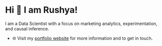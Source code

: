 
# Hi 👋 I am Rushya! 
I am a Data Scientist with a focus on marketing analytics, experimentation, and causal inference.

- 🌐 Visit my [portfolio website](https://ryputtam.github.io/) for more information and to get in touch.


<!---✍️ Follow me on [Medium](https://ryputtam.medium.com/) for more written content. -->
